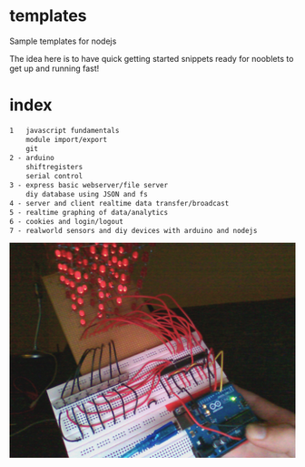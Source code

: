 # templates

Sample templates for nodejs

The idea here is to have quick getting started 
snippets ready for nooblets to get up and running fast!

# index
```
1   javascript fundamentals
    module import/export
    git
2 - arduino
    shiftregisters
    serial control
3 - express basic webserver/file server
    diy database using JSON and fs
4 - server and client realtime data transfer/broadcast
5 - realtime graphing of data/analytics
6 - cookies and login/logout
7 - realworld sensors and diy devices with arduino and nodejs
```


![arduino](https://github.com/fluentart/templates/blob/master/projects/3D_Cube_Shiftreg_2012-12-26-233719.jpg?raw=true)
